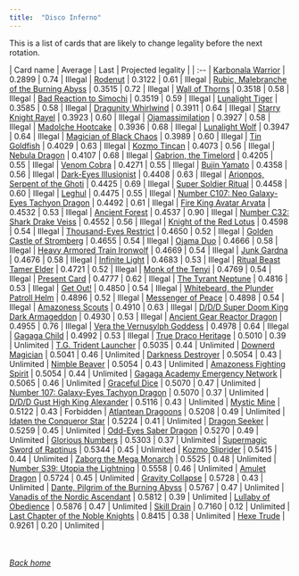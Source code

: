 ```yaml
---
title:  "Disco Inferno"
---
```


This is a list of cards that are likely to change legality before the next rotation.

| Card name | Average | Last | Projected legality |
| :-- |
[Karbonala Warrior](https://db.ygoprodeck.com/card/?search=Karbonala%20Warrior) | 0.2899 | 0.74 | Illegal |
[Rodenut](https://db.ygoprodeck.com/card/?search=Rodenut) | 0.3122 | 0.61 | Illegal |
[Rubic, Malebranche of the Burning Abyss](https://db.ygoprodeck.com/card/?search=Rubic,%20Malebranche%20of%20the%20Burning%20Abyss) | 0.3515 | 0.72 | Illegal |
[Wall of Thorns](https://db.ygoprodeck.com/card/?search=Wall%20of%20Thorns) | 0.3518 | 0.58 | Illegal |
[Bad Reaction to Simochi](https://db.ygoprodeck.com/card/?search=Bad%20Reaction%20to%20Simochi) | 0.3519 | 0.59 | Illegal |
[Lunalight Tiger](https://db.ygoprodeck.com/card/?search=Lunalight%20Tiger) | 0.3585 | 0.58 | Illegal |
[Dragunity Whirlwind](https://db.ygoprodeck.com/card/?search=Dragunity%20Whirlwind) | 0.3911 | 0.64 | Illegal |
[Starry Knight Rayel](https://db.ygoprodeck.com/card/?search=Starry%20Knight%20Rayel) | 0.3923 | 0.60 | Illegal |
[Ojamassimilation](https://db.ygoprodeck.com/card/?search=Ojamassimilation) | 0.3927 | 0.58 | Illegal |
[Madolche Hootcake](https://db.ygoprodeck.com/card/?search=Madolche%20Hootcake) | 0.3936 | 0.68 | Illegal |
[Lunalight Wolf](https://db.ygoprodeck.com/card/?search=Lunalight%20Wolf) | 0.3947 | 0.64 | Illegal |
[Magician of Black Chaos](https://db.ygoprodeck.com/card/?search=Magician%20of%20Black%20Chaos) | 0.3989 | 0.60 | Illegal |
[Tin Goldfish](https://db.ygoprodeck.com/card/?search=Tin%20Goldfish) | 0.4029 | 0.63 | Illegal |
[Kozmo Tincan](https://db.ygoprodeck.com/card/?search=Kozmo%20Tincan) | 0.4073 | 0.56 | Illegal |
[Nebula Dragon](https://db.ygoprodeck.com/card/?search=Nebula%20Dragon) | 0.4107 | 0.68 | Illegal |
[Gabrion, the Timelord](https://db.ygoprodeck.com/card/?search=Gabrion,%20the%20Timelord) | 0.4205 | 0.55 | Illegal |
[Venom Cobra](https://db.ygoprodeck.com/card/?search=Venom%20Cobra) | 0.4271 | 0.55 | Illegal |
[Bujin Yamato](https://db.ygoprodeck.com/card/?search=Bujin%20Yamato) | 0.4358 | 0.56 | Illegal |
[Dark-Eyes Illusionist](https://db.ygoprodeck.com/card/?search=Dark-Eyes%20Illusionist) | 0.4408 | 0.63 | Illegal |
[Arionpos, Serpent of the Ghoti](https://db.ygoprodeck.com/card/?search=Arionpos,%20Serpent%20of%20the%20Ghoti) | 0.4425 | 0.69 | Illegal |
[Super Soldier Ritual](https://db.ygoprodeck.com/card/?search=Super%20Soldier%20Ritual) | 0.4458 | 0.60 | Illegal |
[Leghul](https://db.ygoprodeck.com/card/?search=Leghul) | 0.4475 | 0.55 | Illegal |
[Number C107: Neo Galaxy-Eyes Tachyon Dragon](https://db.ygoprodeck.com/card/?search=Number%20C107:%20Neo%20Galaxy-Eyes%20Tachyon%20Dragon) | 0.4492 | 0.61 | Illegal |
[Fire King Avatar Arvata](https://db.ygoprodeck.com/card/?search=Fire%20King%20Avatar%20Arvata) | 0.4532 | 0.53 | Illegal |
[Ancient Forest](https://db.ygoprodeck.com/card/?search=Ancient%20Forest) | 0.4537 | 0.90 | Illegal |
[Number C32: Shark Drake Veiss](https://db.ygoprodeck.com/card/?search=Number%20C32:%20Shark%20Drake%20Veiss) | 0.4552 | 0.56 | Illegal |
[Knight of the Red Lotus](https://db.ygoprodeck.com/card/?search=Knight%20of%20the%20Red%20Lotus) | 0.4598 | 0.54 | Illegal |
[Thousand-Eyes Restrict](https://db.ygoprodeck.com/card/?search=Thousand-Eyes%20Restrict) | 0.4650 | 0.52 | Illegal |
[Golden Castle of Stromberg](https://db.ygoprodeck.com/card/?search=Golden%20Castle%20of%20Stromberg) | 0.4655 | 0.54 | Illegal |
[Ojama Duo](https://db.ygoprodeck.com/card/?search=Ojama%20Duo) | 0.4666 | 0.58 | Illegal |
[Heavy Armored Train Ironwolf](https://db.ygoprodeck.com/card/?search=Heavy%20Armored%20Train%20Ironwolf) | 0.4669 | 0.54 | Illegal |
[Junk Gardna](https://db.ygoprodeck.com/card/?search=Junk%20Gardna) | 0.4676 | 0.58 | Illegal |
[Infinite Light](https://db.ygoprodeck.com/card/?search=Infinite%20Light) | 0.4683 | 0.53 | Illegal |
[Ritual Beast Tamer Elder](https://db.ygoprodeck.com/card/?search=Ritual%20Beast%20Tamer%20Elder) | 0.4721 | 0.52 | Illegal |
[Monk of the Tenyi](https://db.ygoprodeck.com/card/?search=Monk%20of%20the%20Tenyi) | 0.4769 | 0.54 | Illegal |
[Present Card](https://db.ygoprodeck.com/card/?search=Present%20Card) | 0.4777 | 0.62 | Illegal |
[The Tyrant Neptune](https://db.ygoprodeck.com/card/?search=The%20Tyrant%20Neptune) | 0.4816 | 0.53 | Illegal |
[Get Out!](https://db.ygoprodeck.com/card/?search=Get%20Out!) | 0.4850 | 0.54 | Illegal |
[Whitebeard, the Plunder Patroll Helm](https://db.ygoprodeck.com/card/?search=Whitebeard,%20the%20Plunder%20Patroll%20Helm) | 0.4896 | 0.52 | Illegal |
[Messenger of Peace](https://db.ygoprodeck.com/card/?search=Messenger%20of%20Peace) | 0.4898 | 0.54 | Illegal |
[Amazoness Scouts](https://db.ygoprodeck.com/card/?search=Amazoness%20Scouts) | 0.4910 | 0.63 | Illegal |
[D/D/D Super Doom King Dark Armageddon](https://db.ygoprodeck.com/card/?search=D/D/D%20Super%20Doom%20King%20Dark%20Armageddon) | 0.4930 | 0.53 | Illegal |
[Ancient Gear Reactor Dragon](https://db.ygoprodeck.com/card/?search=Ancient%20Gear%20Reactor%20Dragon) | 0.4955 | 0.76 | Illegal |
[Vera the Vernusylph Goddess](https://db.ygoprodeck.com/card/?search=Vera%20the%20Vernusylph%20Goddess) | 0.4978 | 0.64 | Illegal |
[Gagaga Child](https://db.ygoprodeck.com/card/?search=Gagaga%20Child) | 0.4992 | 0.53 | Illegal |
[True Draco Heritage](https://db.ygoprodeck.com/card/?search=True%20Draco%20Heritage) | 0.5010 | 0.39 | Unlimited |
[T.G. Trident Launcher](https://db.ygoprodeck.com/card/?search=T.G.%20Trident%20Launcher) | 0.5035 | 0.44 | Unlimited |
[Downerd Magician](https://db.ygoprodeck.com/card/?search=Downerd%20Magician) | 0.5041 | 0.46 | Unlimited |
[Darkness Destroyer](https://db.ygoprodeck.com/card/?search=Darkness%20Destroyer) | 0.5054 | 0.43 | Unlimited |
[Nimble Beaver](https://db.ygoprodeck.com/card/?search=Nimble%20Beaver) | 0.5054 | 0.43 | Unlimited |
[Amazoness Fighting Spirit](https://db.ygoprodeck.com/card/?search=Amazoness%20Fighting%20Spirit) | 0.5054 | 0.44 | Unlimited |
[Gagaga Academy Emergency Network](https://db.ygoprodeck.com/card/?search=Gagaga%20Academy%20Emergency%20Network) | 0.5065 | 0.46 | Unlimited |
[Graceful Dice](https://db.ygoprodeck.com/card/?search=Graceful%20Dice) | 0.5070 | 0.47 | Unlimited |
[Number 107: Galaxy-Eyes Tachyon Dragon](https://db.ygoprodeck.com/card/?search=Number%20107:%20Galaxy-Eyes%20Tachyon%20Dragon) | 0.5070 | 0.37 | Unlimited |
[D/D/D Gust High King Alexander](https://db.ygoprodeck.com/card/?search=D/D/D%20Gust%20High%20King%20Alexander) | 0.5116 | 0.43 | Unlimited |
[Mystic Mine](https://db.ygoprodeck.com/card/?search=Mystic%20Mine) | 0.5122 | 0.43 | Forbidden |
[Atlantean Dragoons](https://db.ygoprodeck.com/card/?search=Atlantean%20Dragoons) | 0.5208 | 0.49 | Unlimited |
[Idaten the Conqueror Star](https://db.ygoprodeck.com/card/?search=Idaten%20the%20Conqueror%20Star) | 0.5224 | 0.41 | Unlimited |
[Dragon Seeker](https://db.ygoprodeck.com/card/?search=Dragon%20Seeker) | 0.5259 | 0.45 | Unlimited |
[Odd-Eyes Saber Dragon](https://db.ygoprodeck.com/card/?search=Odd-Eyes%20Saber%20Dragon) | 0.5270 | 0.49 | Unlimited |
[Glorious Numbers](https://db.ygoprodeck.com/card/?search=Glorious%20Numbers) | 0.5303 | 0.37 | Unlimited |
[Supermagic Sword of Raptinus](https://db.ygoprodeck.com/card/?search=Supermagic%20Sword%20of%20Raptinus) | 0.5344 | 0.45 | Unlimited |
[Kozmo Sliprider](https://db.ygoprodeck.com/card/?search=Kozmo%20Sliprider) | 0.5415 | 0.44 | Unlimited |
[Zaborg the Mega Monarch](https://db.ygoprodeck.com/card/?search=Zaborg%20the%20Mega%20Monarch) | 0.5525 | 0.48 | Unlimited |
[Number S39: Utopia the Lightning](https://db.ygoprodeck.com/card/?search=Number%20S39:%20Utopia%20the%20Lightning) | 0.5558 | 0.46 | Unlimited |
[Amulet Dragon](https://db.ygoprodeck.com/card/?search=Amulet%20Dragon) | 0.5724 | 0.45 | Unlimited |
[Gravity Collapse](https://db.ygoprodeck.com/card/?search=Gravity%20Collapse) | 0.5728 | 0.43 | Unlimited |
[Dante, Pilgrim of the Burning Abyss](https://db.ygoprodeck.com/card/?search=Dante,%20Pilgrim%20of%20the%20Burning%20Abyss) | 0.5767 | 0.47 | Unlimited |
[Vanadis of the Nordic Ascendant](https://db.ygoprodeck.com/card/?search=Vanadis%20of%20the%20Nordic%20Ascendant) | 0.5812 | 0.39 | Unlimited |
[Lullaby of Obedience](https://db.ygoprodeck.com/card/?search=Lullaby%20of%20Obedience) | 0.5876 | 0.47 | Unlimited |
[Skill Drain](https://db.ygoprodeck.com/card/?search=Skill%20Drain) | 0.7160 | 0.12 | Unlimited |
[Last Chapter of the Noble Knights](https://db.ygoprodeck.com/card/?search=Last%20Chapter%20of%20the%20Noble%20Knights) | 0.8415 | 0.38 | Unlimited |
[Hexe Trude](https://db.ygoprodeck.com/card/?search=Hexe%20Trude) | 0.9261 | 0.20 | Unlimited |

<br>

###### [Back home](index)